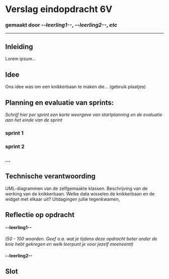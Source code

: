 # Verslag eindopdracht 6V
### gemaakt door *--leerling1--*, *--leerling2--*, *etc*

---

## Inleiding
Lorem ipsum...



## Idee
Ons idee was om een knikkerbaan te maken die...
(gebruik plaatjes)



## Planning en evaluatie van sprints:

*Schrijf hier per sprint een korte weergave van startplanning en de evaluatie aan het einde van de sprint*

### sprint 1

### sprint 2

### ...



## Technische verantwoording
UML-diagrammen van de zelfgemaakte klassen.
Beschrijving van de werking van de knikkerbaan.
Welke data wisselen de knikkerbaan en de widget met elkaar uit?
Uitdagingen jullie tegenkwamen,


## Reflectie op opdracht
#### --leerling1--
*(50 - 100 woorden. Geef o.a. wat je tijdens deze opdracht beter onder de knie hebt gekregen en welk leerpunt je voor jezelf meeneemt)*

#### --leerling2--




## Slot
